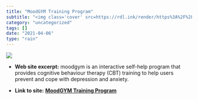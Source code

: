 ```yaml
---
title: "MoodGYM Training Program"
subtitle: "<img class='cover' src=https://rdl.ink/render/https%3A%2F%2Fmoodgym.anu.edu.au%2Fwelcome>"
category: "uncategorized"
tags: []
date: "2021-04-06"
type: "rain"
---
```

<img class="cover" src=https://rdl.ink/render/https%3A%2F%2Fmoodgym.anu.edu.au%2Fwelcome>



* **Web site excerpt:** moodgym is an interactive self-help program that provides cognitive behaviour therapy (CBT) training to help users prevent and cope with depression and anxiety.

* **Link to site:** **[MoodGYM Training Program](https://moodgym.anu.edu.au/welcome)**